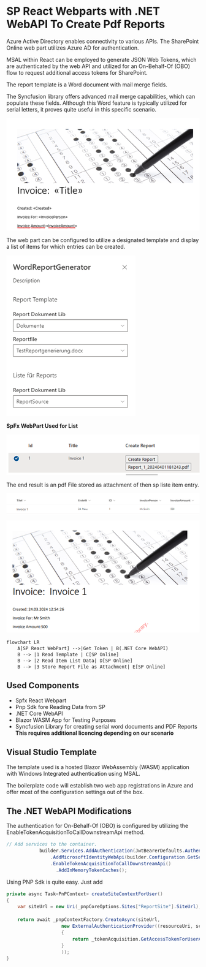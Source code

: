 # SP React Webparts with .NET WebAPI To Create Pdf Reports

Azure Active Directory enables connectivity to various APIs. The SharePoint Online web part utilizes Azure AD for authentication.

MSAL within React can be employed to generate JSON Web Tokens, which are authenticated by the web API and utilized for an On-Behalf-Of (OBO) flow to request additional access tokens for SharePoint.

The report template is a Word document with mail merge fields.

The Syncfusion library offers advanced mail merge capabilities, which can populate these fields. Although this Word feature is typically utilized for serial letters, it proves quite useful in this specific scenario.


![Word Template](WordTemplate.png)


The web part can be configured to utilize a designated template and display a list of items for which entries can be created.

![Properties](WebPartProperties.png)

**SpFx WebPart Used for List**

![Properties](WebPartGeneration.png)

The end result is an pdf File stored as attachment of then sp liste item entry.

![Source](SPSource.png)

![Properties](InvoicePdf.png)

```mermaid
flowchart LR
    A[SP React WebPart] -->|Get Token | B(.NET Core WebAPI)
    B --> |1 Read Template | C[SP Online]
    B --> |2 Read Item List Data| D[SP Online]
    B --> |3 Store Report File as Attachment| E[SP Online]    
```



## Used Components
* Spfx React Webpart
* Pnp Sdk fore Reading Data from SP
* .NET Core WebAPI
* Blazor WASM App for Testing Purposes
* Syncfusion Library for creating serial word documents and PDF Reports
  **This requires additional licencing depending on our scenario**

## Visual Studio Template
The template used is a hosted Blazor WebAssembly (WASM) application with Windows Integrated authentication using MSAL.

The boilerplate code will establish two web app registrations in Azure and offer most of the configuration settings out of the box.

## The .NET WebAPI Modifications

The authentication for On-Behalf-Of (OBO) is configured by utilizing the EnableTokenAcquisitionToCallDownstreamApi method.

```C#
// Add services to the container.
            builder.Services.AddAuthentication(JwtBearerDefaults.AuthenticationScheme)
                .AddMicrosoftIdentityWebApi(builder.Configuration.GetSection("AzureAd"))
                .EnableTokenAcquisitionToCallDownstreamApi()
                  .AddInMemoryTokenCaches();

```

Using PNP Sdk is quite easy.
Just add 

```C#
private async Task<PnPContext> createSiteContextForUser()
{
    var siteUrl = new Uri(_pnpCoreOptions.Sites["ReportSite"].SiteUrl);

    return await _pnpContextFactory.CreateAsync(siteUrl,
                    new ExternalAuthenticationProvider((resourceUri, scopes) =>
                    {
                        return _tokenAcquisition.GetAccessTokenForUserAsync(scopes,user:this.User);
                    }
                    ));
}

```
  
